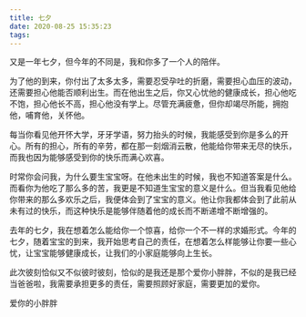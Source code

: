 ```yaml
---
title: 七夕
date: 2020-08-25 15:35:23
tags:
---
```


又是一年七夕，但今年的不同是，我和你多了一个人的陪伴。

为了他的到来，你付出了太多太多，需要忍受孕吐的折磨，需要担心血压的波动，还需要担心他能否顺利出生。而在他出生之后，你又心忧他的健康成长，担心他吃不饱，担心他长不高，担心他没有学上。尽管充满疲惫，但你却竭尽所能，拥抱他，哺育他，关怀他。

每当你看见他开怀大学，牙牙学语，努力抬头的时候，我能感受到你是多么的开心。所有的担心，所有的辛劳，都在那一刻烟消云散，他能给你带来无尽的快乐，而我也因为能够感受到你的快乐而满心欢喜。

时常你会问我，为什么要生宝宝呀。在他未出生的时候，我也不知道答案是什么。而看你为他吃了那么多的苦，我更是不知道生宝宝的意义是什么。但当我看见他给你带来的那么多欢乐之后，我便体会到了宝宝的意义。他让你我都体会到了此前从未有过的快乐，而这种快乐是能够伴随着他的成长而不断递增不断增强的。

去年的七夕，我在想着怎么能给你一个惊喜，给你一个不一样的求婚形式。今年的七夕，随着宝宝的到来，我开始思考自己的责任，在想着怎么样能够让你要一些心忧，让宝宝能够健康成长，让我们的小家庭能够向上生长。

此次彼刻恰似又不似彼时彼刻，恰似的是我还是那个爱你小胖胖，不似的是我已经当爸爸啦，我需要承担更多的责任，需要照顾好家庭，需要更加的爱你。

爱你的小胖胖
